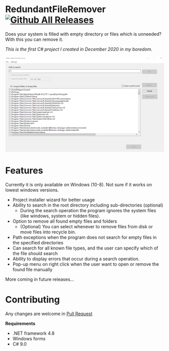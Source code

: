 # RedundantFileRemover [![Github All Releases](https://img.shields.io/github/downloads/montlikadani/RedundantFileRemover/total.svg)](https://github.com/montlikadani/RedundantFileRemover/releases)
Does your system is filled with empty directory or files which is unneeded? With this you can remove it.

_This is the first C# project I created in December 2020 in my boredom._

![Main window](img/MainWindow.png?raw=true "Main window")

# Features
Currently it is only available on Windows (10-8). Not sure if it works on lowest windows versions.

- Project installer wizard for better usage
- Ability to search in the root directory including sub-directories (optional)
  - During the search operation the program ignores the system files (like windows, system or hidden files).
- Option to remove all found empty files and folders
  - (Optional) You can select whenever to remove files from disk or move files into recycle bin.
- Path exceptions when the program does not search for empty files in the specified directories
- Can search for all known file types, and the user can specify which of the file should search
- Ability to display errors that occur during a search operation.
- Pop-up menu on right click when the user want to open or remove the found file manually

More coming in future releases...

# Contributing
Any changes are welcome in [Pull Request](https://docs.github.com/en/free-pro-team@latest/github/collaborating-with-issues-and-pull-requests/about-pull-requests)

**Requirements**
- .NET framework 4.8
- Windows forms
- C# 9.0
